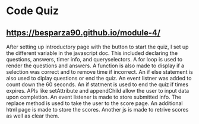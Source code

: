 # Code Quiz
## https://besparza90.github.io/module-4/

 After setting up introductory page with the button to start the quiz, I set up the different variable in the javascript doc. This included declaring the questions, answers, timer info, and queryselectors. A for loop is used to render the questions and answers. A function is also made to display if a selection was correct and to remove time if incorrect. An if else statement is also used to diplay questions or end the quiz.
 An event listner was added to count down the 60 seconds. An if statment is used to end the quiz if times expires. APIs like setAttribute and appendChild allow the user to input data upon completion. An event listener is made to store submitted info. The replace method is used to take the user to the score page.
 An additional html page is made to store the scores. Another js is made to retrive scores as well as clear them.